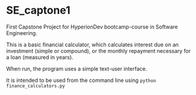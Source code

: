 # SE_captone1
First Capstone Project for HyperionDev bootcamp-course in Software Engineering.

This is a basic financial calculator, which calculates interest due on an investment (simple or compound), or the monthly repayment necessary for a loan (measured in years).

When run, the program uses a simple text-user interface.

It is intended to be used from the command line using `python finance_calculators.py`
